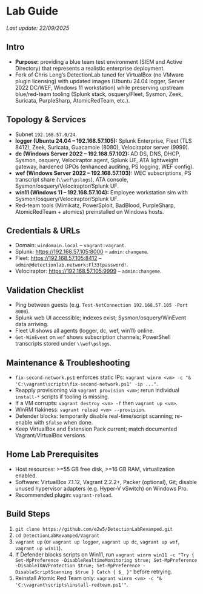 
# Lab Guide

_Last update: 22/09/2025_

## Intro
- **Purpose:** providing a blue team test environment (SIEM and Active Directory) that represents a realistic enterprise deployment.
- Fork of Chris Long’s DetectionLab tuned for VirtualBox (no VMware plugin licensing) with updated images (Ubuntu 24.04 logger, Server 2022 DC/WEF, Windows 11 workstation) while preserving upstream blue/red-team tooling (Splunk stack, osquery/Fleet, Sysmon, Zeek, Suricata, PurpleSharp, AtomicRedTeam, etc.).
## Topology & Services
- Subnet `192.168.57.0/24`.
- **logger (Ubuntu 24.04 – 192.168.57.105):** Splunk Enterprise, Fleet (TLS 8412), Zeek, Suricata, Guacamole (8080), Velociraptor server (9999).
- **dc (Windows Server 2022 – 192.168.57.102):** AD DS, DNS, DHCP, Sysmon, osquery, Velociraptor agent, Splunk UF, ATA lightweight gateway, hardened GPOs (enhanced auditing, PS logging, WEF config).
- **wef (Windows Server 2022 – 192.168.57.103):** WEC subscriptions, PS transcript share (`\\wef\pslogs`), ATA console, Sysmon/osquery/Velociraptor/Splunk UF.
- **win11 (Windows 11 – 192.168.57.104):** Employee workstation sim with Sysmon/osquery/Velociraptor/Splunk UF.
- Red-team tools (Mimikatz, PowerSploit, BadBlood, PurpleSharp, AtomicRedTeam + atomics) preinstalled on Windows hosts.
## Credentials & URLs
- Domain: `windomain.local` – `vagrant:vagrant`.
- Splunk: <https://192.168.57.105:8000> – `admin:changeme`.
- Fleet: <https://192.168.57.105:8412> – `admin@detectionlab.network:Fl33tpassword!`.
- Velociraptor: <https://192.168.57.105:9999> – `admin:changeme`.
## Validation Checklist
- Ping between guests (e.g. `Test-NetConnection 192.168.57.105 -Port 8000`).
- Splunk web UI accessible; indexes exist; Sysmon/osquery/WinEvent data arriving.
- Fleet UI shows all agents (logger, dc, wef, win11) online.
- `Get-WinEvent` on `wef` shows subscription channels; PowerShell transcripts stored under `\\wef\pslogs`.
## Maintenance & Troubleshooting
- `fix-second-network.ps1` enforces static IPs: `vagrant winrm <vm> -c "& 'C:\vagrant\scripts\fix-second-network.ps1' -ip ..."`.
- Reapply provisioning via `vagrant provision <vm>`; rerun individual `install-*` scripts if tooling is missing.
- If a VM corrupts: `vagrant destroy <vm> -f` then `vagrant up <vm>`.
- WinRM flakiness: `vagrant reload <vm> --provision`.
- Defender blocks: temporarily disable real-time/script scanning; re-enable with `$false` when done.
- Keep VirtualBox and Extension Pack current; match documented Vagrant/VirtualBox versions.
## Home Lab Prerequisites
- Host resources: >=55 GB free disk, >=16 GB RAM, virtualization enabled.
- Software: VirtualBox 7.1.12, Vagrant 2.2.2+, Packer (optional), Git; disable unused hypervisor adapters (e.g. Hyper-V vSwitch) on Windows Pro.
- Recommended plugin: `vagrant-reload`.
## Build Steps
1. `git clone https://github.com/e2w5/DetectionLabRevamped.git`
2. `cd DetectionLabRevamped/Vagrant`
3. `vagrant up` (or `vagrant up logger`, `vagrant up dc`, `vagrant up wef`, `vagrant up win11`).
4. If Defender blocks scripts on Win11, run `vagrant winrm win11 -c "Try { Set-MpPreference -DisableRealtimeMonitoring $true; Set-MpPreference -DisableIOAVProtection $true; Set-MpPreference -DisableScriptScanning $true } Catch { $_ }"` before retrying.
5. Reinstall Atomic Red Team only: `vagrant winrm <vm> -c "& 'C:\vagrant\scripts\install-redteam.ps1'"`.
